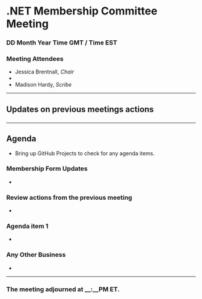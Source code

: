 # .NET Membership Committee Meeting

### DD Month Year Time GMT / Time EST

### Meeting Attendees

* Jessica Brentnall, *Chair*
* 
* Madison Hardy, *Scribe*

---

## Updates on previous meetings actions

### 

---

## Agenda

* Bring up GitHub Projects to check for any agenda items.

### **Membership Form Updates**

* 

### **Review actions from the previous meeting**

*

### **Agenda item 1**

* 

### **Any Other Business** 

* 

---

### The meeting adjourned at __:__PM ET.
